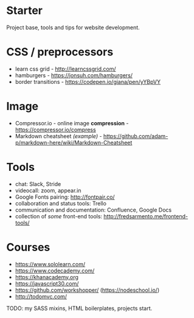 # Starter
Project base, tools and tips for website development.

# CSS / preprocessors
- learn css grid - http://learncssgrid.com/
- hamburgers - https://jonsuh.com/hamburgers/
- border transitions - https://codepen.io/giana/pen/yYBpVY

# Image
- Compressor.io - online image **compression** - https://compressor.io/compress
- Markdown cheatsheet *(example)* - https://github.com/adam-p/markdown-here/wiki/Markdown-Cheatsheet

# Tools
- chat: Slack, Stride
- videocall: zoom, appear.in
- Google Fonts pairing: http://fontpair.co/
- collaboration and status tools: Trello
- communication and documentation: Confluence, Google Docs
- collection of _some_ front-end tools: http://fredsarmento.me/frontend-tools/

# Courses
- https://www.sololearn.com/
- https://www.codecademy.com/
- https://khanacademy.org
- https://javascript30.com/
- https://github.com/workshopper/ (https://nodeschool.io/)
- http://todomvc.com/

TODO: my SASS mixins, HTML boilerplates, projects start.

